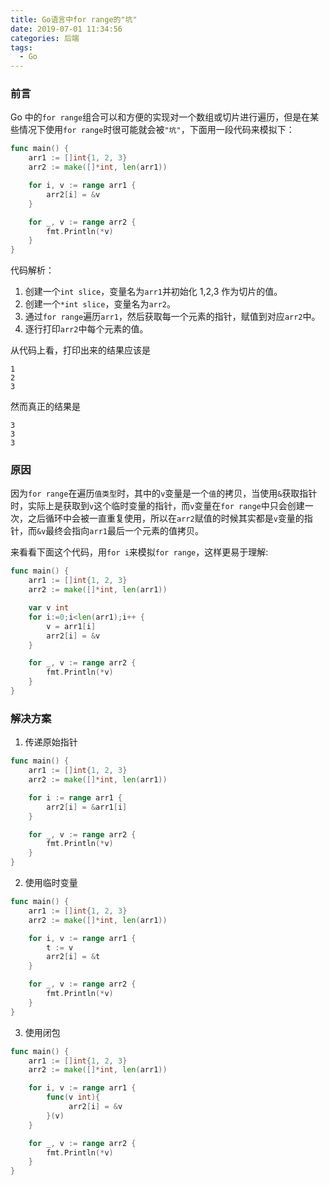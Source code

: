 ```yaml
---
title: Go语言中for range的"坑"
date: 2019-07-01 11:34:56
categories: 后端
tags:
  - Go
---
```


### 前言

Go 中的`for range`组合可以和方便的实现对一个数组或切片进行遍历，但是在某些情况下使用`for range`时很可能就会被`"坑"`，下面用一段代码来模拟下：

```go
func main() {
	arr1 := []int{1, 2, 3}
	arr2 := make([]*int, len(arr1))

	for i, v := range arr1 {
		arr2[i] = &v
	}

	for _, v := range arr2 {
		fmt.Println(*v)
	}
}
```

<!-- more -->

代码解析：

1. 创建一个`int slice`，变量名为`arr1`并初始化 1,2,3 作为切片的值。
2. 创建一个`*int slice`，变量名为`arr2`。
3. 通过`for range`遍历`arr1`，然后获取每一个元素的指针，赋值到对应`arr2`中。
4. 逐行打印`arr2`中每个元素的值。

从代码上看，打印出来的结果应该是

```
1
2
3
```

然而真正的结果是

```
3
3
3
```

### 原因

因为`for range`在遍历`值类型`时，其中的`v`变量是一个`值`的拷贝，当使用`&`获取指针时，实际上是获取到`v`这个临时变量的指针，而`v`变量在`for range`中只会创建一次，之后循环中会被一直重复使用，所以在`arr2`赋值的时候其实都是`v`变量的指针，而`&v`最终会指向`arr1`最后一个元素的值拷贝。

来看看下面这个代码，用`for i`来模拟`for range`，这样更易于理解:

```go
func main() {
	arr1 := []int{1, 2, 3}
	arr2 := make([]*int, len(arr1))

	var v int
	for i:=0;i<len(arr1);i++ {
		v = arr1[i]
		arr2[i] = &v
	}

	for _, v := range arr2 {
		fmt.Println(*v)
	}
}

```

### 解决方案

1. 传递原始指针

```go
func main() {
    arr1 := []int{1, 2, 3}
    arr2 := make([]*int, len(arr1))

    for i := range arr1 {
        arr2[i] = &arr1[i]
    }

    for _, v := range arr2 {
        fmt.Println(*v)
    }
}
```

2. 使用临时变量

```go
func main() {
    arr1 := []int{1, 2, 3}
    arr2 := make([]*int, len(arr1))

    for i, v := range arr1 {
        t := v
        arr2[i] = &t
    }

    for _, v := range arr2 {
        fmt.Println(*v)
    }
}
```

3. 使用闭包

```go
func main() {
    arr1 := []int{1, 2, 3}
    arr2 := make([]*int, len(arr1))

    for i, v := range arr1 {
        func(v int){
             arr2[i] = &v
        }(v)
    }

    for _, v := range arr2 {
        fmt.Println(*v)
    }
}
```
